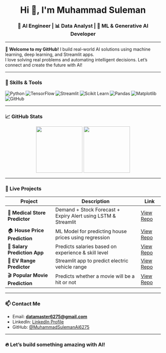<h1 align="center">Hi 👋, I'm Muhammad Suleman</h1>
<h3 align="center">🚀 AI Engineer | 📊 Data Analyst | 🤖 ML & Generative AI Developer</h3>

---

🌟 **Welcome to my GitHub!** I build real-world AI solutions using machine learning, deep learning, and Streamlit apps.  
I love solving real problems and automating intelligent decisions. Let’s connect and create the future with AI!

---

### 🔧 Skills & Tools
![Python](https://img.shields.io/badge/-Python-3776AB?logo=python&logoColor=white&style=for-the-badge)
![TensorFlow](https://img.shields.io/badge/-TensorFlow-FF6F00?logo=tensorflow&logoColor=white&style=for-the-badge)
![Streamlit](https://img.shields.io/badge/-Streamlit-FF4B4B?logo=streamlit&logoColor=white&style=for-the-badge)
![Scikit Learn](https://img.shields.io/badge/-Scikit--Learn-F7931E?logo=scikit-learn&logoColor=white&style=for-the-badge)
![Pandas](https://img.shields.io/badge/-Pandas-150458?logo=pandas&logoColor=white&style=for-the-badge)
![Matplotlib](https://img.shields.io/badge/-Matplotlib-000000?logo=matplotlib&logoColor=white&style=for-the-badge)
![GitHub](https://img.shields.io/badge/-GitHub-181717?logo=github&logoColor=white&style=for-the-badge)

---

### 📈 GitHub Stats

<p align="center">
  <img src="https://github-readme-stats.vercel.app/api?username=MuhammadSulemanAi6275&show_icons=true&theme=dark" height="150"/>
  <img src="https://github-readme-stats.vercel.app/api/top-langs/?username=MuhammadSulemanAi6275&layout=compact&theme=dark" height="150"/>
</p>

---

### 🚀 Live Projects

| Project | Description | Link |
|--------|-------------|------|
| 💊 **Medical Store Predictor** | Demand + Stock Forecast + Expiry Alert using LSTM & Streamlit | [View Repo](https://github.com/MuhammadSulemanAi6275/medical-store-predictor) |
| 🏠 **House Price Prediction** | ML Model for predicting house prices using regression | [View Repo](https://github.com/MuhammadSulemanAi6275/House_price_prediction) |
| 💼 **Salary Prediction App** | Predicts salaries based on experience & skill level | [View Repo](https://github.com/MuhammadSulemanAi6275/salary-prediction-app-By-Suleman) |
| 🚗 **EV Range Predictor** | Streamlit app to predict electric vehicle range | [View Repo](https://github.com/MuhammadSulemanAi6275/ev-range-predictor) |
| 🎬 **Popular Movie Prediction** | Predicts whether a movie will be a hit or not | [View Repo](https://github.com/MuhammadSulemanAi6275/popular-movie-predictor) |

---

### 📫 Contact Me
- Email: **datamaster6275@gmail.com**
- LinkedIn: [LinkedIn Profile](https://www.linkedin.com/in/muhammadsuleman6275/)
- GitHub: [@MuhammadSulemanAi6275](https://github.com/MuhammadSulemanAi6275)

---

### 🔥 Let’s build something amazing with AI!
